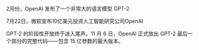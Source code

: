 2月份，OpenAI 发布了一个非常大的语言模型 GPT-2

7月22日，微软宣布10亿美元投资人工智能研究公司OpenAI

GPT-2 的阶段性开放终于进入尾声。11 月 6 日，OpenAI 正式放出 GPT-2 最后一个部分的完整代码——包含 15 亿参数的最大版本。
